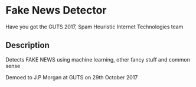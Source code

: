 # Fake News Detector
Have you got the GUTS 2017, Spam Heuristic Internet Technologies team

## Description
Detects FAKE NEWS using machine learning, other fancy stuff and common sense




Demoed to J.P Morgan at GUTS on 29th October 2017
